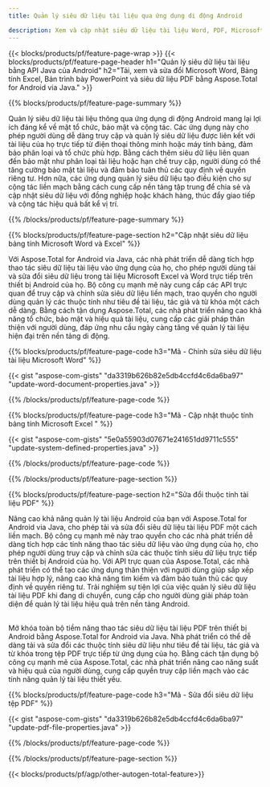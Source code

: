 ```yaml
---
title: Quản lý siêu dữ liệu tài liệu qua ứng dụng di động Android

description: Xem và cập nhật siêu dữ liệu tài liệu Word, PDF, Microsoft Excel, Bản trình bày PowerPoint và tài liệu Word thông qua ứng dụng Android dành cho thiết bị di động.
---
```


{{< blocks/products/pf/feature-page-wrap >}}
{{< blocks/products/pf/feature-page-header h1="Quản lý siêu dữ liệu tài liệu bằng API Java của Android" h2="Tải, xem và sửa đổi Microsoft Word, Bảng tính Excel, Bản trình bày PowerPoint và siêu dữ liệu PDF bằng Aspose.Total for Android via Java." >}}

{{% blocks/products/pf/feature-page-summary %}}

Quản lý siêu dữ liệu tài liệu thông qua ứng dụng di động Android mang lại lợi ích đáng kể về mặt tổ chức, bảo mật và cộng tác. Các ứng dụng này cho phép người dùng dễ dàng truy cập và quản lý siêu dữ liệu được liên kết với tài liệu của họ trực tiếp từ điện thoại thông minh hoặc máy tính bảng, đảm bảo phân loại và tổ chức phù hợp. Bằng cách thêm siêu dữ liệu liên quan đến bảo mật như phân loại tài liệu hoặc hạn chế truy cập, người dùng có thể tăng cường bảo mật tài liệu và đảm bảo tuân thủ các quy định về quyền riêng tư. Hơn nữa, các ứng dụng quản lý siêu dữ liệu tạo điều kiện cho sự cộng tác liền mạch bằng cách cung cấp nền tảng tập trung để chia sẻ và cập nhật siêu dữ liệu với đồng nghiệp hoặc khách hàng, thúc đẩy giao tiếp và cộng tác hiệu quả bất kể vị trí. 

{{% /blocks/products/pf/feature-page-summary  %}}


{{% blocks/products/pf/feature-page-section  h2="Cập nhật siêu dữ liệu bảng tính Microsoft Word và Excel" %}}

Với Aspose.Total for Android via Java, các nhà phát triển dễ dàng tích hợp thao tác siêu dữ liệu tài liệu vào ứng dụng của họ, cho phép người dùng tải và sửa đổi siêu dữ liệu trong tài liệu Microsoft Excel và Word trực tiếp trên thiết bị Android của họ. Bộ công cụ mạnh mẽ này cung cấp các API trực quan để truy cập và chỉnh sửa siêu dữ liệu liền mạch, trao quyền cho người dùng quản lý các thuộc tính như tiêu đề tài liệu, tác giả và từ khóa một cách dễ dàng. Bằng cách tận dụng Aspose.Total, các nhà phát triển nâng cao khả năng tổ chức, bảo mật và hiệu quả tài liệu, cung cấp các giải pháp thân thiện với người dùng, đáp ứng nhu cầu ngày càng tăng về quản lý tài liệu hiện đại trên nền tảng di động.

{{% blocks/products/pf/feature-page-code h3="Mã - Chỉnh sửa siêu dữ liệu tài liệu Microsoft Word" %}}

{{< gist "aspose-com-gists" "da3319b626b82e5db4ccfd4c6da6ba97" "update-word-document-properties.java" >}}

{{% /blocks/products/pf/feature-page-code  %}}


{{% blocks/products/pf/feature-page-code h3="Mã - Cập nhật thuộc tính bảng tính Microsoft Excel " %}}

{{< gist "aspose-com-gists" "5e0a55903d07671e241651dd9711c555" "update-system-defined-properties.java" >}}

{{% /blocks/products/pf/feature-page-code  %}}

{{% /blocks/products/pf/feature-page-section %}}


{{% blocks/products/pf/feature-page-section  h2="Sửa đổi thuộc tính tài liệu PDF" %}}

Nâng cao khả năng quản lý tài liệu Android của bạn với Aspose.Total for Android via Java, cho phép tải và sửa đổi siêu dữ liệu tài liệu PDF một cách liền mạch. Bộ công cụ mạnh mẽ này trao quyền cho các nhà phát triển dễ dàng tích hợp các tính năng thao tác siêu dữ liệu vào ứng dụng của họ, cho phép người dùng truy cập và chỉnh sửa các thuộc tính siêu dữ liệu trực tiếp trên thiết bị Android của họ. Với API trực quan của Aspose.Total, các nhà phát triển có thể tạo các ứng dụng thân thiện với người dùng giúp sắp xếp tài liệu hợp lý, nâng cao khả năng tìm kiếm và đảm bảo tuân thủ các quy định về quyền riêng tư. Trải nghiệm sự tiện lợi của việc quản lý siêu dữ liệu tài liệu PDF khi đang di chuyển, cung cấp cho người dùng giải pháp toàn diện để quản lý tài liệu hiệu quả trên nền tảng Android. <br /><br />

Mở khóa toàn bộ tiềm năng thao tác siêu dữ liệu tài liệu PDF trên thiết bị Android bằng Aspose.Total for Android via Java. Nhà phát triển có thể dễ dàng tải và sửa đổi các thuộc tính siêu dữ liệu như tiêu đề tài liệu, tác giả và từ khóa trong tệp PDF trực tiếp từ ứng dụng của họ. Bằng cách tận dụng bộ công cụ mạnh mẽ của Aspose.Total, các nhà phát triển nâng cao năng suất và hiệu quả của người dùng, cung cấp quyền truy cập liền mạch vào các tính năng quản lý tài liệu thiết yếu.

{{% blocks/products/pf/feature-page-code h3="Mã - Sửa đổi siêu dữ liệu tệp PDF" %}}

{{< gist "aspose-com-gists" "da3319b626b82e5db4ccfd4c6da6ba97" "update-pdf-file-properties.java" >}}

{{% /blocks/products/pf/feature-page-code  %}}

{{% /blocks/products/pf/feature-page-section %}}

{{< blocks/products/pf/agp/other-autogen-total-feature>}}